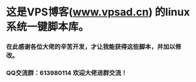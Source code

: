 # 这是VPS博客(www.vpsad.cn) 的linux系统一键脚本库。
### 在此感谢各位大佬的辛苦开发，才让我能获得这些脚本，并加以修改。
### QQ交流群：613980114  欢迎大佬进群交流！
